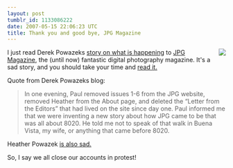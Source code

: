```yaml
---
layout: post
tumblr_id: 1133086222
date: 2007-05-15 22:06:23 UTC
title: Thank you and good bye, JPG Magazine
---
```


<img src='/attachments/2007/05/jpgmag.png' style="float:right;margin-left:10px;margin-bottom:10px;" />I just read Derek Powazeks <a href="http://powazek.com/posts/534">story on what is happening</a> to <a href="http://jpgmag.com/">JPG Magazine</a>, the (until now) fantastic digital photography magazine. It's a sad story, and you should take your time and <a href="http://powazek.com/posts/534">read it.</a>

Quote from Derek Powazeks blog:
<blockquote>In one evening, Paul removed issues 1-6 from the JPG website, removed Heather from the About page, and deleted the “Letter from the Editors” that had lived on the site since day one. Paul informed me that we were inventing a new story about how JPG came to be that was all about 8020. He told me not to speak of that walk in Buena Vista, my wife, or anything that came before 8020.</blockquote>

Heather Powazek <a href="http://www.hchamp.com/other/archives/001173.html">is also sad.</a>

So, I say we all close our accounts in protest!
